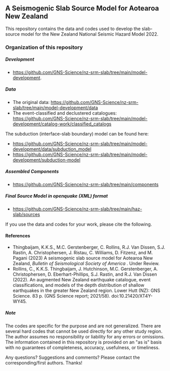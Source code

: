 ## A Seismogenic Slab Source Model for Aotearoa New Zealand  

This repository contains the data and codes used to develop the slab-source model for the New Zealand National Seismic Hazard Model 2022. 

### Organization of this repository 

##### Development
+ https://github.com/GNS-Science/nz-srm-slab/tree/main/model-development. 

##### Data 
+ The original data: https://github.com/GNS-Science/nz-srm-slab/tree/main/model-development/data
+ The event-classified and declustered catalogues: https://github.com/GNS-Science/nz-srm-slab/tree/main/model-development/catalog-work/classified_catalogs

The subduction (interface-slab boundary) model can be found here: 
+ https://github.com/GNS-Science/nz-srm-slab/tree/main/model-development/data/subduction_model
+ https://github.com/GNS-Science/nz-srm-slab/tree/main/model-development/subduction-model
##### Assembled Components  
+ https://github.com/GNS-Science/nz-srm-slab/tree/main/components

##### Final Source Model in openquake (XML) format
+ https://github.com/GNS-Science/nz-srm-slab/tree/main/haz-slab/sources


If you use the data and codes for your work, please cite the following.   
#### References
+  Thingbaijam, K.K.S., M.C. Gerstenberger, C. Rollins, R.J. Van Dissen, S.J. Rastin, A. Christophersen, J. Ristau, C. Williams, D. Fitzenz, and M. Pagani (2023) A seismogenic slab source model for Aotearoa New Zealand, <i> Bulletin of Seismological Society of America </i>. Under Review. 
+  Rollins, C., K.K.S. Thingbaijam, J. Hutchinson, M.C. Gerstenberger, A. Christophersen, D. Eberhart-Phillips, S.J. Rastin, and R.J. Van Dissen (2022). An augmented New Zealand earthquake catalogue, event classifications, and models of the depth distribution of shallow earthquakes in the greater New Zealand region. Lower Hutt (NZ): GNS Science. 83 p. (GNS Science report; 2021/58). doi:10.21420/XT4Y-WY45.

##### Note
The codes are specific for the purpose and are not generalized. There are several hard codes that cannot be used directly for any other study region.
The author assumes no responsibility or liability for any errors or omissions. The information contained in this repository is provided on an "as is" basis with no guarantees of completeness, accuracy, usefulness, or timeliness.

Any questions? Suggestions and comments? Please contact the corresponding/first authors. Thanks!
